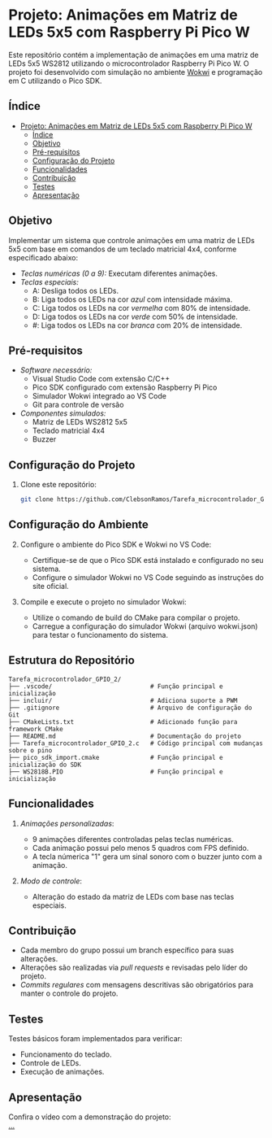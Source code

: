 # Projeto: Animações em Matriz de LEDs 5x5 com Raspberry Pi Pico W

Este repositório contém a implementação de animações em uma matriz de LEDs 5x5 WS2812 utilizando o microcontrolador Raspberry Pi Pico W. O projeto foi desenvolvido com simulação no ambiente [Wokwi](https://wokwi.com/) e programação em C utilizando o Pico SDK.

## Índice

- [Projeto: Animações em Matriz de LEDs 5x5 com Raspberry Pi Pico W](#projeto-animações-em-matriz-de-leds-5x5-com-raspberry-pi-pico-w)
  - [Índice](#índice)
  - [Objetivo](#objetivo)
  - [Pré-requisitos](#pré-requisitos)
  - [Configuração do Projeto](#configuração-do-projeto)
  - [Funcionalidades](#funcionalidades)
  - [Contribuição](#contribuição)
  - [Testes](#testes)
  - [Apresentação](#apresentação)

## Objetivo

Implementar um sistema que controle animações em uma matriz de LEDs 5x5 com base em comandos de um teclado matricial 4x4, conforme especificado abaixo:

- *Teclas numéricas (0 a 9):* Executam diferentes animações.
- *Teclas especiais:*
  - A: Desliga todos os LEDs.
  - B: Liga todos os LEDs na cor *azul* com intensidade máxima.
  - C: Liga todos os LEDs na cor *vermelha* com 80% de intensidade.
  - D: Liga todos os LEDs na cor *verde* com 50% de intensidade.
  - #: Liga todos os LEDs na cor *branca* com 20% de intensidade.

## Pré-requisitos

- *Software necessário:*
  - Visual Studio Code com extensão C/C++
  - Pico SDK configurado com extensão Raspberry Pi Pico
  - Simulador Wokwi integrado ao VS Code
  - Git para controle de versão
- *Componentes simulados:*
  - Matriz de LEDs WS2812 5x5
  - Teclado matricial 4x4
  - Buzzer 
## Configuração do Projeto

1. Clone este repositório:
   ```bash
   git clone https://github.com/ClebsonRamos/Tarefa_microcontrolador_GPIO_2.git

## Configuração do Ambiente

2. Configure o ambiente do Pico SDK e Wokwi no VS Code:
   - Certifique-se de que o Pico SDK está instalado e configurado no seu sistema.
   - Configure o simulador Wokwi no VS Code seguindo as instruções do site oficial.

3. Compile e execute o projeto no simulador Wokwi:
   - Utilize o comando de build do CMake para compilar o projeto.
   - Carregue a configuração do simulador Wokwi (arquivo wokwi.json) para testar o funcionamento do sistema.

## Estrutura do Repositório
```
Tarefa_microcontrolador_GPIO_2/
├── .vscode/                           # Função principal e inicialização
├── incluir/                           # Adiciona suporte a PWM
├── .gitignore                         # Arquivo de configuração do Git
├── CMakeLists.txt                     # Adicionado função para framework CMake
├── README.md                          # Documentação do projeto
├── Tarefa_microcontrolador_GPIO_2.c   # Código principal com mudanças sobre o pino
├── pico_sdk_import.cmake              # Função principal e inicialização do SDK
├── WS2818B.PIO                        # Função principal e inicialização
```

## Funcionalidades

1. *Animações personalizadas*:
   - 9 animações diferentes controladas pelas teclas numéricas.
   - Cada animação possui pelo menos 5 quadros com FPS definido.
   - A tecla númerica "1" gera um sinal sonoro com o buzzer junto com a animação.

2. *Modo de controle*:
   - Alteração do estado da matriz de LEDs com base nas teclas especiais.

## Contribuição

- Cada membro do grupo possui um branch específico para suas alterações.
- Alterações são realizadas via *pull requests* e revisadas pelo líder do projeto.
- *Commits regulares* com mensagens descritivas são obrigatórios para manter o controle do projeto.

## Testes

Testes básicos foram implementados para verificar:
- Funcionamento do teclado.
- Controle de LEDs.
- Execução de animações.

## Apresentação

Confira o vídeo com a demonstração do projeto:  
[...](#)
